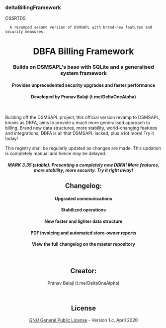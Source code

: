 ### deltaBillingFramework


OSSRTDS
      
      A revamped second version of DSMSAPL with brand-new features and security measures.
<h1 align="center">DBFA Billing Framework</h1>
<h3 align="center">Builds on DSMSAPL's base with SQLite and a generalised system framework</h3>
<h4 align="center">Provides unprecedented security upgrades and faster performance</h4>
<h4 align="center">Developed by Pranav Balaji (t.me/DeltaOneAlpha)</h4>
<p align="center">&nbsp;</p>


Building off the DSMSAPL project, this official version revamp to DSMSAPL, knows as DBFA, aims to provide a much more generalised approach to billing. Brand new data structures, more stability, world-changing features and integrations, DBFA is all that DSMSAPL lacked, plus a lot more! Try it today!

This registry shall be regularly updated as changes are made. This updation is completely manual and hence may be delayed.



<h5 align="center">MARK 3.35 (stable): Presenting a completely new DBFA! More features, more stability, more security. Try it right away!</h5>
<h2 align="center">Changelog:</h2>
<h4 align="center">Upgraded communications</h4>
<h4 align="center">Stabilized operations</h4>
<h4 align="center">New faster and lighter data structure</h4>
<h4 align="center">PDF invoicing and automated store-owner reports</h4>
<h4 align="center">View the full changelog on the master repository</h4>
<p align="center">&nbsp;</p>
<h2 align="center">Creator:</h2>
<p align="center">Pranav Balaji (t.me/DeltaOneAlpha)</p>
<p align="center">&nbsp;</p>
<h2 align="center">License</h2>
<p align="center"><a href="https://github.com/deltaonealpha/deltaBillingFramework/blob/master/LICENSE">GNU General Public License</a> - Version 1.c, April 2020</p>
